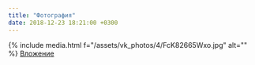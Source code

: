 ```yaml
---
title: "Фотография"
date: 2018-12-23 18:21:00 +0300
---
```



{% include media.html f="/assets/vk_photos/4/FcK82665Wxo.jpg" alt="" %}
[Вложение](https://vk.com/video41076938_456239339)
